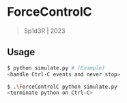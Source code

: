 # ForceControlC

> Sp1d3R | 2023

## Usage

```bash
$ python simulate.py # (Example)
<handle Ctrl-C events and never stop>
```

```bash
$ .\ForceControlC python simulate.py
<terminate python on Ctrl-C>
```
